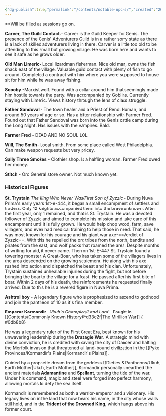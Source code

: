 ```yaml
---
{"dg-publish":true,"permalink":"/contents/notable-npc-s/","created":"2025-05-28T20:12:43.838-04:00","updated":"2025-09-15T13:30:31.138-04:00"}
---
```


**Will be filled as sessions go on.

**Carver, The Guild Contact.**- Carver is the Guild Keeper for Genis. The presence of the Genis' Adventurers Guild is in a rather sorry state as there is a lack of skilled adventurers living in there. Carver is a little too old to be attending to this small but growing village. He was born here and wants to see it safe as he grows older.

**Old Man Limeric-** Local lizardman fisherman. Nice old man, owns the fish shack east of the village. Valuable guild contact with plenty of fish to go around. Completed a contract with him where you were supposed to house sit for him while he was away fishing.

**Scooby** -Marxist wolf. Found with a collar around him that seemingly made him hostile towards the party. Was accompanied by Goblins. Currently staying with Limeric. Views history through the lens of class struggle.

**Father Sandoval** - The town healer and a Priest of Rend. Human, and around 50 years of age or so. Has a bitter relationship with Farmer Fred. Found out that Father Sandoval was born into the Genis cattle camp during the Long Night. Has issues with the vampires. Bald.

**Farmer Fred** - DEAD AND NO SOUL LOL.

**Will, The Smith**- Local smith. From some place called West Philadelphia. Can make weapon requests but very pricey.

**Sally Three Smokes** - Clothier shop. Is a halfling woman. Farmer Fred owed her money.

**Stitch** - Orc General store owner. Not much known yet.


### Historical Figures

**St. Trystain** *The King Who Never Was/First Son of Zyzzic* - During Nuva Prima's early years 1st-e-444, it began a small encampment of settlers and traders. Only 12 knights accompanied them into the brave unknown. After the first year, only 1 remained, and that is St. Trystain. He was a devoted follower of Zyzzic and aimed to complete his mission and take care of this encampment until it is fully grown. He would help chop wood, farm, save villagers, and even had medical training to help those in need.  That said, he was most known for his courage and his giant war axe-==Verdict of Zyzzic==. With this he repelled the orc tribes from the north, bandits and pirates from the east, and wolf packs that roamed the area. Despite months of writing for aid, it never came. Then on 1st-E-447 St. Trystain found a towering monster. A Great-Boar, who has taken some of the villagers lives in the area descended on the growing settlement. He along with his axe rushed into action and dispatched the beast and his clan. Unfortunately, Trystain sustained unhealable injuries during the fight, but not before bringing the boar to the village for a feast. He passed after his first bite of boar. Within 2 days of his death, the reinforcements he requested finally arrived. Due to this he is a revered figure in Nuva Prima. 


**Ashtrol boy** -  A legendary figure who is prophesized to ascend to godhood and join the pantheon of 10 as it's final member.


**Emperor Kormandir**- *Ukuh's Champion/Land Lord* - Fought in [[Contents/Commonly Known History#^d33c2f\|The Mirillion War]]
{ #0db8b8}

He was a legendary ruler of the First Great Era, best known for his unwavering leadership during the **Drazagie War**. A strategic mind with divine conviction, he is credited with saving the city of Dancer and halting the Merfolk invasion that threatened all land-bound civilization in the [[Pyke Provinces/Kormandir's Plains\|Kormandir's Plains]].

Guided by a prophetic dream from the goddess [[Dieties & Pantheons/Ukuh, Earth Mother\|Ukuh, Earth Mother]], Kormandir personally unearthed the ancient materials **Adamantine** and **Spellant**, turning the tide of the war. Under his command, magic and steel were forged into perfect harmony, allowing mortals to defy the sea itself.

Kormandir is remembered as both a warrior-emperor and a visionary. His legacy lives on in the land that now bears his name, in the city whose walls still hold, and in the **Trident of the Drowned King**, which hangs above his former court.